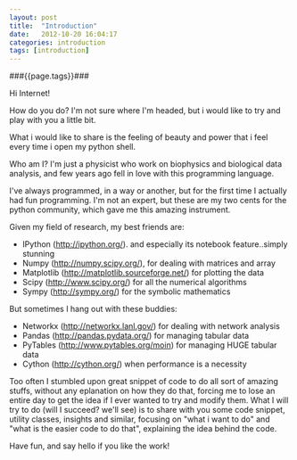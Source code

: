 ```yaml
---
layout: post
title:  "Introduction"
date:   2012-10-20 16:04:17
categories: introduction
tags: [introduction]
---
```


###{{page.tags}}###


Hi Internet!

How do you do? I'm not sure where I'm headed, but i would like to try and play with you a little bit.

What i would like to share is the feeling of beauty and power that i feel every time i open my python shell.

Who am I? I'm just a physicist who work on biophysics and biological data analysis, and few years ago fell in love with this programming language.

I've always programmed, in a way or another, but for the first time I actually had fun programming. I'm not an expert, but these are my two cents for the python community, which gave me this amazing instrument.

Given my field of research, my best friends are:

* IPython (http://ipython.org/). and especially its notebook feature..simply stunning
* Numpy (http://numpy.scipy.org/), for dealing with matrices and array
* Matplotlib (http://matplotlib.sourceforge.net/) for plotting the data
* Scipy (http://www.scipy.org/) for all the numerical algorithms
* Sympy (http://sympy.org/) for the symbolic mathematics

But sometimes I hang out with these buddies:

* Networkx (http://networkx.lanl.gov/) for dealing with network analysis
* Pandas (http://pandas.pydata.org/) for managing tabular data
* PyTables (http://www.pytables.org/moin) for managing HUGE tabular data
* Cython (http://cython.org/) when performance is a necessity

Too often I stumbled upon great snippet of code to do all sort of amazing stuffs, without any eplanation on how they do that, forcing me to lose an entire day to get the idea if I ever wanted to try and modify them. What I will try to do (will I succeed? we'll see) is to share with you some code snippet, utility classes, insights and similar, focusing on "what i want to do" and "what is the easier code to do that", explaining the idea behind the code.

Have fun, and say hello if you like the work!

